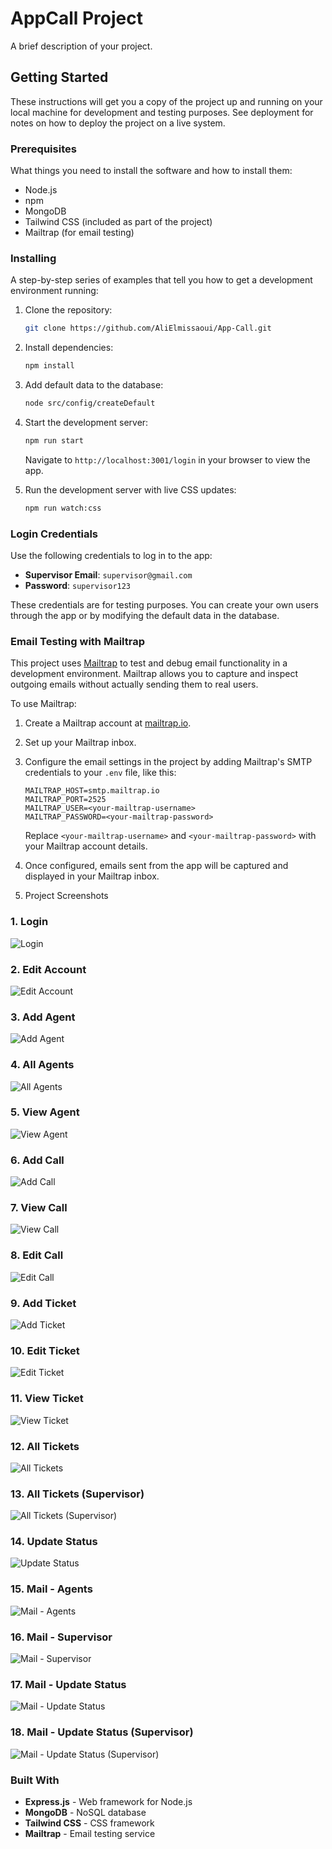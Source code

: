 # AppCall Project

A brief description of your project.

## Getting Started

These instructions will get you a copy of the project up and running on your local machine for development and testing purposes. See deployment for notes on how to deploy the project on a live system.

### Prerequisites

What things you need to install the software and how to install them:

- Node.js
- npm
- MongoDB
- Tailwind CSS (included as part of the project)
- Mailtrap (for email testing)

### Installing

A step-by-step series of examples that tell you how to get a development environment running:

1. Clone the repository:

    ```bash
    git clone https://github.com/AliElmissaoui/App-Call.git
    ```

2. Install dependencies:

    ```bash
    npm install
    ```

3. Add default data to the database:

    ```bash
    node src/config/createDefault
    ```

4. Start the development server:

    ```bash
    npm run start
    ```

   Navigate to `http://localhost:3001/login` in your browser to view the app.

5. Run the development server with live CSS updates:

    ```bash
    npm run watch:css
    ```

### Login Credentials

Use the following credentials to log in to the app:

- **Supervisor Email**: `supervisor@gmail.com`
- **Password**: `supervisor123`

These credentials are for testing purposes. You can create your own users through the app or by modifying the default data in the database.

### Email Testing with Mailtrap

This project uses [Mailtrap](https://mailtrap.io/) to test and debug email functionality in a development environment. Mailtrap allows you to capture and inspect outgoing emails without actually sending them to real users.

To use Mailtrap:

1. Create a Mailtrap account at [mailtrap.io](https://mailtrap.io/).
2. Set up your Mailtrap inbox.
3. Configure the email settings in the project by adding Mailtrap's SMTP credentials to your `.env` file, like this:

    ```plaintext
    MAILTRAP_HOST=smtp.mailtrap.io
    MAILTRAP_PORT=2525
    MAILTRAP_USER=<your-mailtrap-username>
    MAILTRAP_PASSWORD=<your-mailtrap-password>
    ```

    Replace `<your-mailtrap-username>` and `<your-mailtrap-password>` with your Mailtrap account details.

4. Once configured, emails sent from the app will be captured and displayed in your Mailtrap inbox.

5. Project Screenshots

### 1. **Login**  
![Login](public/assets/img/imageProject/login.png)

### 2. **Edit Account**  
![Edit Account](public/assets/img/imageProject/editAcount.png)

### 3. **Add Agent**  
![Add Agent](public/assets/img/imageProject/addAgent.png)

### 4. **All Agents**  
![All Agents](public/assets/img/imageProject/allAgents.png)

### 5. **View Agent**  
![View Agent](public/assets/img/imageProject/detailsagents.png)

### 6. **Add Call**  
![Add Call](public/assets/img/imageProject/addCall.png)

### 7. **View Call**  
![View Call](public/assets/img/imageProject/viewCall.png)

### 8. **Edit Call**  
![Edit Call](public/assets/img/imageProject/editCall.png)

### 9. **Add Ticket**  
![Add Ticket](public/assets/img/imageProject/addTicket.png)

### 10. **Edit Ticket**  
![Edit Ticket](public/assets/img/imageProject/editTicket.png)

### 11. **View Ticket**  
![View Ticket](public/assets/img/imageProject/viewTicket.png)

### 12. **All Tickets**  
![All Tickets](public/assets/img/imageProject/allTicket.png)

### 13. **All Tickets (Supervisor)**  
![All Tickets (Supervisor)](public/assets/img/imageProject/allTicketSep.png)

### 14. **Update Status**  
![Update Status](public/assets/img/imageProject/updateStatus.png)

### 15. **Mail - Agents**  
![Mail - Agents](public/assets/img/imageProject/mail%20agents.png)

### 16. **Mail - Supervisor**  
![Mail - Supervisor](public/assets/img/imageProject/mailSep.png)

### 17. **Mail - Update Status**  
![Mail - Update Status](public/assets/img/imageProject/mailUpdateStatus.png)

### 18. **Mail - Update Status (Supervisor)**  
![Mail - Update Status (Supervisor)](public/assets/img/imageProject/mailupdatestatusSep.png)



### Built With

- **Express.js** - Web framework for Node.js
- **MongoDB** - NoSQL database
- **Tailwind CSS** - CSS framework
- **Mailtrap** - Email testing service
